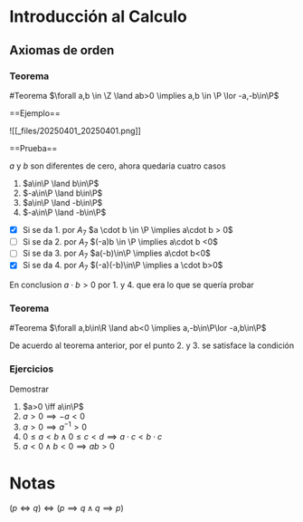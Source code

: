 # Introducción al Calculo

## Axiomas de orden

### Teorema

#Teorema $\forall a,b \in \Z \land ab>0 \implies a,b \in \P \lor -a,-b\in\P$

==Ejemplo==

![[_files/20250401_20250401.png]]

==Prueba==

$a$ y $b$ son diferentes de cero, ahora quedaria cuatro casos

1. $a\in\P \land b\in\P$
2. $-a\in\P \land b\in\P$
3. $a\in\P \land -b\in\P$
4. $-a\in\P \land -b\in\P$

- [x] Si se da 1. por $A_7$ $a \cdot b \in \P \implies a\cdot b > 0$
- [ ] Si se da 2. por $A_7$ $(-a)b \in \P \implies a\cdot b <0$ 
- [ ] Si se da 3. por $A_7$ $a(-b)\in\P \implies a\cdot b<0$
- [x] Si se da 4. por $A_7$ $(-a)(-b)\in\P \implies a \cdot b>0$

En conclusion $a \cdot b > 0$ por 1. y 4. que era lo que se quería probar

### Teorema

#Teorema $\forall a,b\in\R \land ab<0 \implies a,-b\in\P\lor -a,b\in\P$

De acuerdo al teorema anterior, por el punto 2. y 3. se satisface la condición

### Ejercicios

Demostrar

1. $a>0 \iff a\in\P$
2. $a>0 \implies -a < 0$
3. $a>0 \implies a^{-1}>0$
4. $0\leq a<b \land 0 \leq c<d \implies a\cdot c < b\cdot c$
5. $a<0 \land b<0 \implies ab>0$

# Notas

 $(p \iff q) \iff (p \implies q\land q \implies p)$